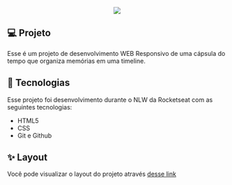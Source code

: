 <p align="center">
  <img src=".assets/Thumbnail.png">
</p>

## 💻 Projeto
Esse é um projeto de desenvolvimento WEB Responsivo de uma cápsula do tempo que organiza memórias em uma timeline.

## 💜 Tecnologias
Esse projeto foi desenvolvimento durante o NLW da Rocketseat com as seguintes tecnologias:

- HTML5
- CSS
- Git e Github

## ✨ Layout
Você pode visualizar o layout do projeto através [desse link](https://gustavogarciac.github.io/nlw-spacetime/index)
